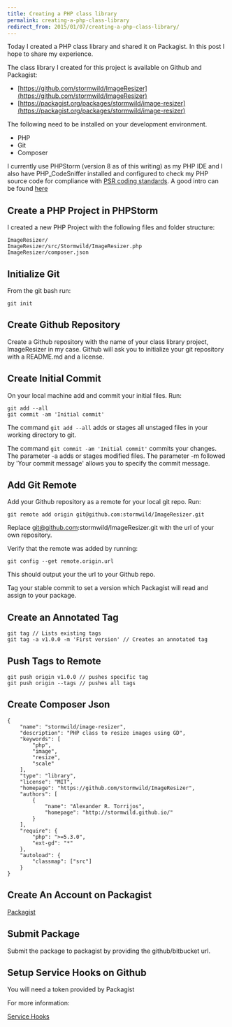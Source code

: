 ```yaml
---
title: Creating a PHP class library
permalink: creating-a-php-class-library
redirect_from: 2015/01/07/creating-a-php-class-library/
---
```


Today I created a PHP class library and shared it on Packagist. In this post I hope to share my experience. 

The class library I created for this project is available on Github and Packagist:

* [https://github.com/stormwild/ImageResizer](https://github.com/stormwild/ImageResizer)
* [https://packagist.org/packages/stormwild/image-resizer](https://packagist.org/packages/stormwild/image-resizer)

The following need to be installed on your development environment.

* PHP
* Git
* Composer

I currently use PHPStorm (version 8 as of this writing) as my PHP IDE and I also have PHP_CodeSniffer installed and configured to check my PHP source code for compliance with [PSR coding standards](http://www.php-fig.org/). A good intro can be found [here](http://code.tutsplus.com/tutorials/psr-huh--net-29314)

Create a PHP Project in PHPStorm
--------------------------------

I created a new PHP Project with the following files and folder structure:

    ImageResizer/
    ImageResizer/src/Stormwild/ImageResizer.php
    ImageResizer/composer.json

Initialize Git
--------------

From the git bash run:

    git init    

Create Github Repository
------------------------

Create a Github repository with the name of your class library project, ImageResizer in my case. Github will ask you to initialize your git repository with a README.md and a license.

Create Initial Commit
---------------------

On your local machine add and commit your initial files. Run:

    git add --all
    git commit -am 'Initial commit'

The command `git add --all` adds or stages all unstaged files in your working directory to git.

The command `git commit -am 'Initial commit'` commits your changes. The parameter -a adds or stages modified files. The parameter -m followed by 'Your commit message' allows you to specify the commit message.

Add Git Remote
--------------

Add your Github repository as a remote for your local git repo. Run:

    git remote add origin git@github.com:stormwild/ImageResizer.git

Replace git@github.com:stormwild/ImageResizer.git with the url of your own repository.

Verify that the remote was added by running:

    git config --get remote.origin.url

This should output your the url to your Github repo.

Tag your stable commit to set a version which Packagist will read and assign to your package.

Create an Annotated Tag
-----------------------

    git tag // Lists existing tags    
    git tag -a v1.0.0 -m 'First version' // Creates an annotated tag

Push Tags to Remote
-------------------

    git push origin v1.0.0 // pushes specific tag
    git push origin --tags // pushes all tags 

Create Composer Json
--------------------

    {
        "name": "stormwild/image-resizer",
        "description": "PHP class to resize images using GD",
        "keywords": [
            "php",
            "image",
            "resize",
            "scale"
        ],
        "type": "library",
        "license": "MIT",
        "homepage": "https://github.com/stormwild/ImageResizer",
        "authors": [
            {
                "name": "Alexander R. Torrijos",
                "homepage": "http://stormwild.github.io/"
            }
        ],
        "require": {
            "php": ">=5.3.0",
            "ext-gd": "*"
        },
        "autoload": {
            "classmap": ["src"]
        }
    }

Create An Account on Packagist
------------------------------

[Packagist](https://packagist.org/)

Submit Package
--------------

Submit the package to packagist by providing the github/bitbucket url.

Setup Service Hooks on Github
-----------------------------

You will need a token provided by Packagist

For more information:

[Service Hooks](https://developer.github.com/webhooks/#service-hooks)

